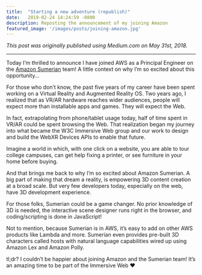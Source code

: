 ```yaml
---
title:  "Starting a new adventure (republish)"
date:   2019-02-24 14:24:59 -0800
description: Reposting the announcement of my joining Amazon
featured_image: '/images/posts/joining-amazon.jpg'
---
```


*This post was originally published using Medium.com on May 31st, 2018.*

---

Today I’m thrilled to announce I have joined AWS as a Principal Engineer on the [Amazon Sumerian](https://aws.amazon.com/sumerian/) team! A little context on why I’m so excited about this opportunity...

For those who don’t know, the past five years of my career have been spent working on a Virtual Reality and Augmented Reality OS. Two years ago, I realized that as VR/AR hardware reaches wider audiences, people will expect more than installable apps and games. They will expect the Web.

In fact, extrapolating from phone/tablet usage today, half of time spent in VR/AR could be spent browsing the Web. That realization began my journey into what became the W3C Immersive Web group and our work to design and build the WebXR Devices APIs to enable that future.

Imagine a world in which, with one click on a website, you are able to tour college campuses, can get help fixing a printer, or see furniture in your home before buying.

And that brings me back to why I’m so excited about Amazon Sumerian. A big part of making that dream a reality, is empowering 3D content creation at a broad scale. But very few developers today, especially on the web, have 3D development experience.

For those folks, Sumerian could be a game changer. No prior knowledge of 3D is needed, the interactive scene designer runs right in the browser, and coding/scripting is done in JavaScript!

Not to mention, because Sumerian is in AWS, it’s easy to add on other AWS products like Lambda and more. Sumerian even provides pre-built 3D characters called hosts with natural language capabilities wired up using Amazon Lex and Amazon Polly.

tl;dr? I couldn’t be happier about joining Amazon and the Sumerian team! It’s an amazing time to be part of the Immersive Web ❤
